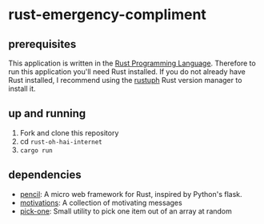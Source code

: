 # rust-emergency-compliment

## prerequisites

This application is written in the [Rust Programming Language](https://www.rust-lang.org/en-US/).
Therefore to run this application you'll need Rust installed. If you do not already have Rust 
installed, I recommend using the [rustuph](https://www.rustup.rs/) Rust version manager to install it.

## up and running

1. Fork and clone this repository
2. cd `rust-oh-hai-internet`
3. `cargo run`

## dependencies

- [pencil]: A micro web framework for Rust, inspired by Python's flask.
- [motivations]: A collection of motivating messages
- [pick-one]: Small utility to pick one item out of an array at random

[pencil]: https://crates.io/crates/pencil/
[motivations]: https://crates.io/crates/motivations
[pick-one]: https://crates.io/crates/pick-one
